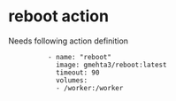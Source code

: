# reboot action

Needs following action definition

```
          - name: "reboot"
            image: gmehta3/reboot:latest
            timeout: 90
            volumes:
            - /worker:/worker
```